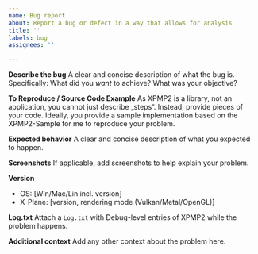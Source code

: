```yaml
---
name: Bug report
about: Report a bug or defect in a way that allows for analysis
title: ''
labels: bug
assignees: ''

---
```


**Describe the bug**
A clear and concise description of what the bug is.
Specifically: What did you _want_ to achieve? What was your objective?

**To Reproduce / Source Code Example**
As XPMP2 is a library, not an application, you cannot just describe „steps“. Instead, provide pieces of your code.
Ideally, you provide a sample implementation based on the XPMP2-Sample for me to reproduce your problem.

**Expected behavior**
A clear and concise description of what you expected to happen.

**Screenshots**
If applicable, add screenshots to help explain your problem.

**Version**
 - OS: [Win/Mac/Lin incl. version]
 - X-Plane: [version, rendering mode (Vulkan/Metal/OpenGL)]

**Log.txt**
Attach a `Log.txt` with Debug-level entries of XPMP2 while the problem happens.

**Additional context**
Add any other context about the problem here.
